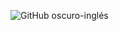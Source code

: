 ![GitHub oscuro-inglés](https://github.com/bryandejesusrt/bryandejesusrt/assets/71520172/7b017463-bd35-473a-a458-dd11475d9e00)
